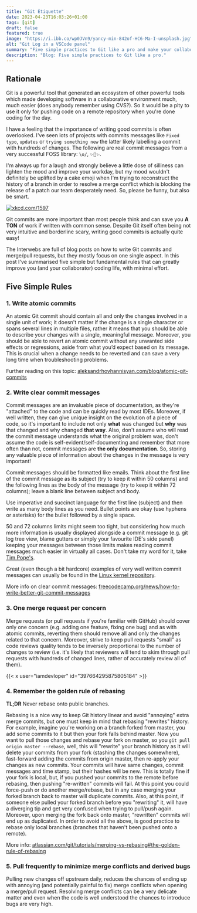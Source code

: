 ```yaml
---
title: "Git Etiquette"
date: 2023-04-23T16:03:26+01:00
tags: [git]
draft: false
featured: true
image: "https://i.ibb.co/wp0JVn9/yancy-min-842of-HC6-Ma-I-unsplash.jpg"
alt: "Git Log in a VSCode panel"
summary: "Five simple practices to Git like a pro and make your collaborators (and your future self) happier"
description: "Blog: Five simple practices to Git like a pro."
---
```


Rationale
---------

Git is a powerful tool that generated an ecosystem of other powerful tools which
made developing software in a collaborative environment much, much easier (does
anybody remember using CVS?). So it would be a pity to use it only for pushing
code on a remote repository when you're done coding for the day.

I have a feeling that the importance of writing good commits is often
overlooked. I've seen lots of projects with commits messages like `Fixed typo`,
`updates` or `trying something new` the latter likely labelling a commit with
hundreds of changes. The following are real commit messages from a very
successful FOSS library: `\o/`, `✨🍰✨`.

I'm always up for a laugh and strongly believe a little dose of silliness can
lighten the mood and improve your workday, but my mood wouldn't definitely be
uplifted by a cake emoji when I'm trying to reconstruct the history of a branch
in order to resolve a merge conflict which is blocking the release of a patch
our team desperately need. So, please be funny, but also be smart.

[![xkcd.com/1597](https://imgs.xkcd.com/comics/git.png)](https://xkcd.com/1597/)

Git commits are more important than most people think and can save you **A TON**
of work if written with common sense. Despite Git itself often being not very
intuitive and borderline scary, writing good commits is actually quite easy!

The Interwebs are full of blog posts on how to write Git commits and merge/pull
requests, but they mostly focus on one single aspect. In this post I've
summarised five simple but fundamental rules that can greatly improve you (and
your collaborator) coding life, with minimal effort.


Five Simple Rules
-----------------

### 1. Write atomic commits

An atomic Git commit should contain all and only the changes involved in a
single unit of work; it doesn't matter if the change is a single character or
spans several lines in multiple files, rather it means that you should be able
to describe your changes with a single, meaningful message. Moreover, you should
be able to revert an atomic commit without any unwanted side effects or
regressions, aside from what you’d expect based on its message. This is crucial
when a change needs to be reverted and can save a very long time when
troubleshooting problems.

Further reading on this topic:
[aleksandrhovhannisyan.com/blog/atomic-git-commits](https://www.aleksandrhovhannisyan.com/blog/atomic-git-commits/)


### 2. Write clear commit messages

Commit messages are an invaluable piece of documentation, as they're "attached"
to the code and can be quickly read by most IDEs. Moreover, if well written,
they can give unique insight on the evolution of a piece of code, so it's
important to include not only **what** was changed but **why** was that changed
and why changed **that way**. Also, don't assume who will read the commit
message understands what the original problem was, don't assume the code is
self-evident/self-documenting and remember that more often than not, commit
messages are **the only documentation**. So, storing any valuable piece of
information about the changes in the message is very important!

Commit messages should be formatted like emails. Think about the first line of
the commit message as its subject (try to keep it within 50 columns) and the
following lines as the body of the message (try to keep it within 72 columns);
leave a blank line between subject and body.

Use imperative and succinct language for the first line (subject) and then write
as many body lines as you need. Bullet points are okay (use hyphens or asterisks)
for the bullet followed by a single space.

50 and 72 columns limits might seem too tight, but considering how much more
information is usually displayed alongside a commit message (e.g. git log tree
view, blame gutters or simply your favourite IDE's side panel) keeping your
messages between those limits makes reading commit messages much easier in
virtually all cases. Don't take my word for it, take
[Tim Pope's](https://tbaggery.com/2008/04/19/a-note-about-git-commit-messages.html).

Great (even though a bit hardcore) examples of very well written commit messages
can usually be found in the [Linux kernel repository](https://github.com/torvalds/linux/commits/master).

More info on clear commit messages:
[freecodecamp.org/news/how-to-write-better-git-commit-messages](https://www.freecodecamp.org/news/how-to-write-better-git-commit-messages/)


### 3. One merge request per concern

Merge requests (or pull requests if you're familiar with GitHub) should cover
only one concern (e.g. adding one feature, fixing one bug) and as with atomic
commits, reverting them should remove all and only the changes related to that
concern. Moreover, strive to keep pull requests "small" as code reviews quality
tends to be inversely proportional to the number of changes to review (i.e. it's
likely that reviewers will tend to skim through pull requests with hundreds of
changed lines, rather of accurately review all of them).

{{< x user="iamdevloper" id="397664295875805184" >}}


### 4. Remember the golden rule of rebasing

**TL;DR** Never rebase onto public branches.

Rebasing is a nice way to keep Git history linear and avoid "annoying" extra
merge commits, but one must keep in mind that rebasing "rewrites" history. For
example, imagine you're working on a branch forked from master, you add some
commits to it but then your fork falls behind master. Now you want to pull those
changes and rebase your fork on master, so you `git pull origin master --rebase`,
well, this will "rewrite" your branch history as it will delete your commits from your
fork (stashing the changes somewhere), fast-forward adding the commits from
origin master, then re-apply your changes as new commits. Your commits will have
same changes, commit messages and time stamp, but their hashes will be new. This
is totally fine if your fork is local, but, if you pushed your commits to the
remote before rebasing, then pushing "re-written" commits will fail. At this
point you could force-push or do another merge/rebase, but in any case merging
your forked branch back to master will duplicate commits. Also, at this point,
if someone else pulled your forked branch before you "rewriting" it, will have a
diverging tip and get very confused when trying to pull/push again. Moreover,
upon merging the fork back onto master, "rewritten" commits will end up as
duplicated. In order to avoid all the above, is good practice to rebase only
local branches (branches that haven't been pushed onto a remote).

More info: [atlassian.com/git/tutorials/merging-vs-rebasing#the-golden-rule-of-rebasing](https://www.atlassian.com/git/tutorials/merging-vs-rebasing#the-golden-rule-of-rebasing)


### 5. Pull frequently to minimize merge conflicts and derived bugs

Pulling new changes off upstream daily, reduces the chances of ending up with
annoying (and potentially painful to fix) merge conflicts when opening a
merge/pull request. Resolving merge conflicts can be a very delicate matter and
even when the code is well understood the chances to introduce bugs are very
high.
